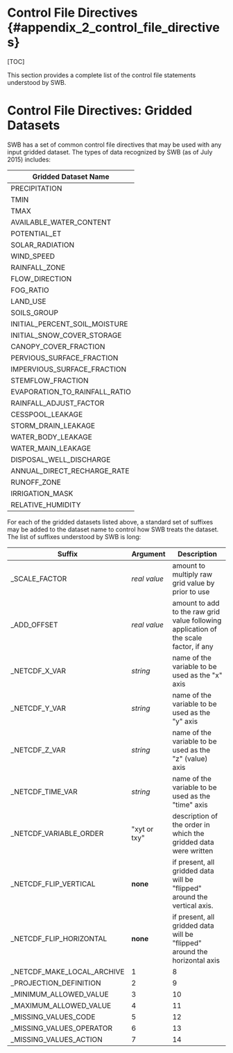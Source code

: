 # Control File Directives {#appendix_2_control_file_directives}

[TOC]

This section provides a complete list of the control file statements understood by SWB. 

# Control File Directives: Gridded Datasets

SWB has a set of common control file directives that may be used with any input gridded dataset. The types of data recognized by SWB (as of July 2015) includes:

|Gridded Dataset Name |
|---------------------|
| PRECIPITATION                 |
| TMIN                          |
| TMAX                          |
| AVAILABLE_WATER_CONTENT       |
| POTENTIAL_ET                  |
| SOLAR_RADIATION               |
| WIND_SPEED                    |
| RAINFALL_ZONE                 |
| FLOW_DIRECTION                |
| FOG_RATIO                     |
| LAND_USE                      |
| SOILS_GROUP                   |
| INITIAL_PERCENT_SOIL_MOISTURE |
| INITIAL_SNOW_COVER_STORAGE    |
| CANOPY_COVER_FRACTION         |
| PERVIOUS_SURFACE_FRACTION     |
| IMPERVIOUS_SURFACE_FRACTION   |
| STEMFLOW_FRACTION             |
| EVAPORATION_TO_RAINFALL_RATIO |
| RAINFALL_ADJUST_FACTOR        |
| CESSPOOL_LEAKAGE              |
| STORM_DRAIN_LEAKAGE           |
| WATER_BODY_LEAKAGE            |
| WATER_MAIN_LEAKAGE            |
| DISPOSAL_WELL_DISCHARGE       |
| ANNUAL_DIRECT_RECHARGE_RATE   |
| RUNOFF_ZONE                   |
| IRRIGATION_MASK               |
| RELATIVE_HUMIDITY             |

For each of the gridded datasets listed above, a standard set of suffixes may be added to the dataset name to control how SWB treats the dataset. The list of suffixes understood by SWB is long:

| Suffix                             | Argument         | Description                             |
|------------------------------------|------------------|-----------------------------------------|
| _SCALE_FACTOR                      |  *real value*    | amount to multiply raw grid value by prior to use |
| _ADD_OFFSET                        |  *real value*    | amount to add to the raw grid value following application of the scale factor, if any |
| _NETCDF_X_VAR                      |  *string*        | name of the variable to be used as the "x" axis |
| _NETCDF_Y_VAR                      |  *string*        | name of the variable to be used as the "y" axis |
| _NETCDF_Z_VAR                      |  *string*        | name of the variable to be used as the "z" (value) axis |
| _NETCDF_TIME_VAR                   |  *string*        | name of the variable to be used as the "time" axis |
| _NETCDF_VARIABLE_ORDER             |  "xyt or txy"    | description of the order in which the gridded data were written |
| _NETCDF_FLIP_VERTICAL              |  **none**        | if present, all gridded data will be "flipped" around the vertical axis. |
| _NETCDF_FLIP_HORIZONTAL            |  **none**        | if present, all gridded data will be "flipped" around the horizontal axis  |
| _NETCDF_MAKE_LOCAL_ARCHIVE         | 1 | 8  |
| _PROJECTION_DEFINITION             | 2 | 9  |
| _MINIMUM_ALLOWED_VALUE             | 3 | 10  |   
| _MAXIMUM_ALLOWED_VALUE             | 4 | 11  |   
| _MISSING_VALUES_CODE               | 5 | 12  |   
| _MISSING_VALUES_OPERATOR           | 6 | 13  |   
| _MISSING_VALUES_ACTION             | 7 | 14  |

